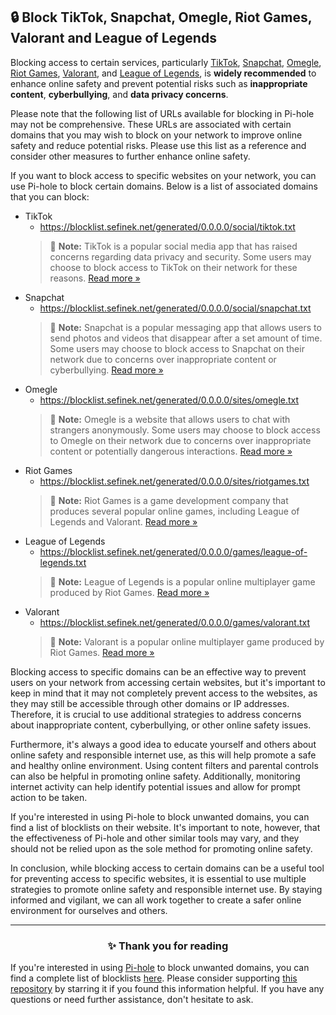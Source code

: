 <!-- SEO DATA FOR BLOCKLIST.SEIFNEK.NET
* Title       : Block TikTok, Snapchat, Omegle, Riot Games, Valorant and League of Legends
* Description : 
* Tags        :
* Canonical   : /viewer/info/block/Block_websites_and_games
-->

## 🔒 Block TikTok, Snapchat, Omegle, Riot Games, Valorant and League of Legends
Blocking access to certain services, particularly
[TikTok](../Why%20should%20I%20block%20TikTok.md), [Snapchat](../Why%20should%20I%20block%20Snapchat.md), [Omegle](../Why%20should%20I%20block%20Omegle.md), [Riot Games](../Why%20should%20I%20block%20Riot%20Games.md), [Valorant](../Why%20should%20I%20block%20Valorant.md), and [League of Legends](../Why%20should%20I%20block%20LoL.md),
is **widely recommended** to enhance online safety and prevent potential risks such as **inappropriate content**, **cyberbullying**, and **data privacy concerns**.

Please note that the following list of URLs available for blocking in Pi-hole may not be comprehensive.
These URLs are associated with certain domains that you may wish to block on your network to improve online safety and reduce potential risks.
Please use this list as a reference and consider other measures to further enhance online safety.

If you want to block access to specific websites on your network, you can use Pi-hole to block certain domains.
Below is a list of associated domains that you can block:

- TikTok
  - https://blocklist.sefinek.net/generated/0.0.0.0/social/tiktok.txt
  > 📝 **Note:**
  > TikTok is a popular social media app that has raised concerns regarding data privacy and security.
  > Some users may choose to block access to TikTok on their network for these reasons.
  > [Read more »](../Why%20should%20I%20block%20TikTok.md)
- Snapchat
  - https://blocklist.sefinek.net/generated/0.0.0.0/social/snapchat.txt
  > 📝 **Note:**
  > Snapchat is a popular messaging app that allows users to send photos and videos that disappear after a set amount of time.
  > Some users may choose to block access to Snapchat on their network due to concerns over inappropriate content or cyberbullying.
  > [Read more »](../Why%20should%20I%20block%20Snapchat.md)
- Omegle
  - https://blocklist.sefinek.net/generated/0.0.0.0/sites/omegle.txt
  > 📝 **Note:**
  > Omegle is a website that allows users to chat with strangers anonymously.
  > Some users may choose to block access to Omegle on their network due to concerns over inappropriate content or potentially dangerous interactions.
  > [Read more »](../Why%20should%20I%20block%20Omegle.md)
- Riot Games
  - https://blocklist.sefinek.net/generated/0.0.0.0/sites/riotgames.txt
  > 📝 **Note:**
  > Riot Games is a game development company that produces several popular online games, including League of Legends and Valorant.
  > [Read more »](../Why%20should%20I%20block%20Riot%20Games.md)
- League of Legends
  - https://blocklist.sefinek.net/generated/0.0.0.0/games/league-of-legends.txt
  > 📝 **Note:**
  > League of Legends is a popular online multiplayer game produced by Riot Games.
  > [Read more »](../Why%20should%20I%20block%20LoL.md)
- Valorant
  - https://blocklist.sefinek.net/generated/0.0.0.0/games/valorant.txt
  > 📝 **Note:**
  > Valorant is a popular online multiplayer game produced by Riot Games.
  > [Read more »](../Why%20should%20I%20block%20Valorant.md)

Blocking access to specific domains can be an effective way to prevent users on your network from accessing certain websites, but it's important to keep in mind that it may not completely prevent access to the websites, as they may still be accessible through other domains or IP addresses.
Therefore, it is crucial to use additional strategies to address concerns about inappropriate content, cyberbullying, or other online safety issues.

Furthermore, it's always a good idea to educate yourself and others about online safety and responsible internet use, as this will help promote a safe and healthy online environment.
Using content filters and parental controls can also be helpful in promoting online safety.
Additionally, monitoring internet activity can help identify potential issues and allow for prompt action to be taken.

If you're interested in using Pi-hole to block unwanted domains, you can find a list of blocklists on their website.
It's important to note, however, that the effectiveness of Pi-hole and other similar tools may vary, and they should not be relied upon as the sole method for promoting online safety.

In conclusion, while blocking access to certain domains can be a useful tool for preventing access to specific websites, it is essential to use multiple strategies to promote online safety and responsible internet use.
By staying informed and vigilant, we can all work together to create a safer online environment for ourselves and others.


<hr>
<h3 align="center">✨ Thank you for reading</h3>
If you're interested in using <a href="../What%20is%20Pi-hole.md">Pi-hole</a> to block unwanted domains, you can find a complete list of blocklists <a href="../../../lists/md/Pi-hole.md">here</a>.
Please consider supporting <a href="https://github.com/sefinek24/Sefinek-Blocklist-Collection" target="_blank">this repository</a> by starring it if you found this information helpful.
If you have any questions or need further assistance, don't hesitate to ask.